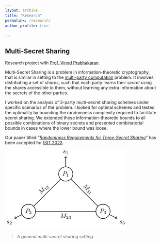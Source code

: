 ```yaml
---
layout: archive
title: "Research"
permalink: /research/
author_profile: true

---
```


## Multi-Secret Sharing  
Research project with [Prof. Vinod Prabhakaran](https://www.tifr.res.in/~vinodmp/).  

Multi-Secret Sharing is a problem in information-theoretic cryptography, that is similar in setting to the [multi-party computation](https://en.wikipedia.org/wiki/Secure_multi-party_computation) problem. It involves distributing a set of *shares*, such that each party learns their *secret* using the shares accessible to them, without learning any extra information about the secrets of the other parties.  

I worked on the analysis of 3-party multi-secret sharing schemes under specific scenarios of the problem. I looked for optimal schemes and tested the optimality by bounding the randomness complexity required to facilitate secret sharing. We extended these information-theoretic bounds to all possible combinations of binary secrets and presented combinatorial bounds in cases where the lower bound was loose.  

Our paper titled *"[Randomness Requirements for Three-Secret Sharing](https://doi.org/10.1109/ISIT54713.2023.10206455)"* has been accepted for [ISIT 2023](https://isit2023.org/). 

![Multi-Secret Sharing Problem](/images/SecretSharing.jpg)  
> *A general multi-secret sharing setting*
